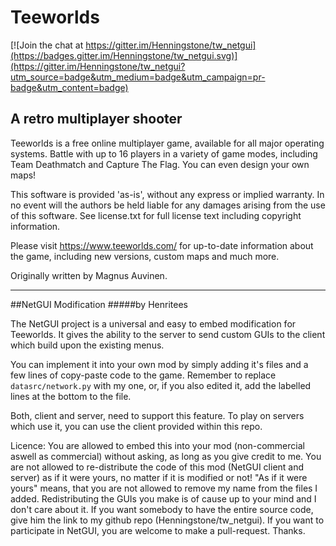 Teeworlds
=========

[![Join the chat at https://gitter.im/Henningstone/tw_netgui](https://badges.gitter.im/Henningstone/tw_netgui.svg)](https://gitter.im/Henningstone/tw_netgui?utm_source=badge&utm_medium=badge&utm_campaign=pr-badge&utm_content=badge)

A retro multiplayer shooter
---------------------------

Teeworlds is a free online multiplayer game, available for all major
operating systems. Battle with up to 16 players in a variety of game
modes, including Team Deathmatch and Capture The Flag. You can even
design your own maps!

This software is provided 'as-is', without any express or implied
warranty. In no event will the authors be held liable for any damages
arising from the use of this software. See license.txt for full license
text including copyright information.

Please visit https://www.teeworlds.com/ for up-to-date information about
the game, including new versions, custom maps and much more.

Originally written by Magnus Auvinen.


---------------------------

##NetGUI Modification
#####by Henritees

The NetGUI project is a universal and easy to embed modification for Teeworlds. It gives the ability to the server to send custom GUIs to the client which build upon the existing menus.

You can implement it into your own mod by simply adding it's files and a few lines of copy-paste code to the game. Remember to replace ```datasrc/network.py``` with my one, or, if you also edited it, add the labelled lines at the bottom to the file.

Both, client and server, need to support this feature. To play on servers which use it, you can use the client provided within this repo.


Licence: You are allowed to embed this into your mod (non-commercial aswell as commercial) without asking, as long as you give credit to me. You are not allowed to re-distribute the code of this mod (NetGUI client and server) as if it were yours, no matter if it is modified or not! "As if it were yours" means, that you are not allowed to remove my name from the files I added. Redistributing the GUIs you make is of cause up to your mind and I don't care about it.
If you want somebody to have the entire source code, give him the link to my github repo (Henningstone/tw_netgui). If you want to participate in NetGUI, you are welcome to make a pull-request. Thanks.
